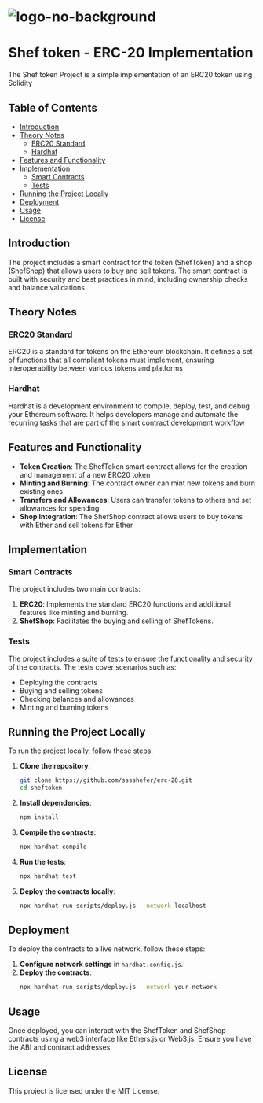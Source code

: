 # ![logo-no-background](https://github.com/sssshefer/erc-20/assets/63253440/03cb43e9-d02a-453f-8740-9a60add8ff90)

# Shef token - ERC-20 Implementation 

The Shef token Project is a simple implementation of an ERC20 token using Solidity

## Table of Contents
- [Introduction](#introduction)
- [Theory Notes](#theory-notes)
  - [ERC20 Standard](#erc20-standard)
  - [Hardhat](#hardhat)
- [Features and Functionality](#features-and-functionality)
- [Implementation](#implementation)
  - [Smart Contracts](#smart-contracts)
  - [Tests](#tests)
- [Running the Project Locally](#running-the-project-locally)
- [Deployment](#deployment)
- [Usage](#usage)
- [License](#license)

## Introduction
The project includes a smart contract for the token (ShefToken) and a shop (ShefShop) that allows users to buy and sell tokens. The smart contract is built with security and best practices in mind, including ownership checks and balance validations

## Theory Notes

### ERC20 Standard
ERC20 is a standard for tokens on the Ethereum blockchain. It defines a set of functions that all compliant tokens must implement, ensuring interoperability between various tokens and platforms

### Hardhat
Hardhat is a development environment to compile, deploy, test, and debug your Ethereum software. It helps developers manage and automate the recurring tasks that are part of the smart contract development workflow

## Features and Functionality
- **Token Creation**: The ShefToken smart contract allows for the creation and management of a new ERC20 token
- **Minting and Burning**: The contract owner can mint new tokens and burn existing ones
- **Transfers and Allowances**: Users can transfer tokens to others and set allowances for spending
- **Shop Integration**: The ShefShop contract allows users to buy tokens with Ether and sell tokens for Ether

## Implementation

### Smart Contracts
The project includes two main contracts:
1. **ERC20**: Implements the standard ERC20 functions and additional features like minting and burning.
2. **ShefShop**: Facilitates the buying and selling of ShefTokens.

### Tests
The project includes a suite of tests to ensure the functionality and security of the contracts. The tests cover scenarios such as:
- Deploying the contracts
- Buying and selling tokens
- Checking balances and allowances
- Minting and burning tokens

## Running the Project Locally
To run the project locally, follow these steps:

1. **Clone the repository**:
    ```sh
    git clone https://github.com/sssshefer/erc-20.git
    cd sheftoken
    ```

2. **Install dependencies**:
    ```sh
    npm install
    ```

3. **Compile the contracts**:
    ```sh
    npx hardhat compile
    ```

4. **Run the tests**:
    ```sh
    npx hardhat test
    ```

5. **Deploy the contracts locally**:
    ```sh
    npx hardhat run scripts/deploy.js --network localhost
    ```

## Deployment
To deploy the contracts to a live network, follow these steps:

1. **Configure network settings** in `hardhat.config.js`.
2. **Deploy the contracts**:
    ```sh
    npx hardhat run scripts/deploy.js --network your-network
    ```

## Usage
Once deployed, you can interact with the ShefToken and ShefShop contracts using a web3 interface like Ethers.js or Web3.js. Ensure you have the ABI and contract addresses

## License
This project is licensed under the MIT License.
